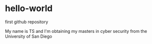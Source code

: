 # hello-world
first github repository

My name is TS and I'm obtaining my masters in cyber security from the University of San Diego
